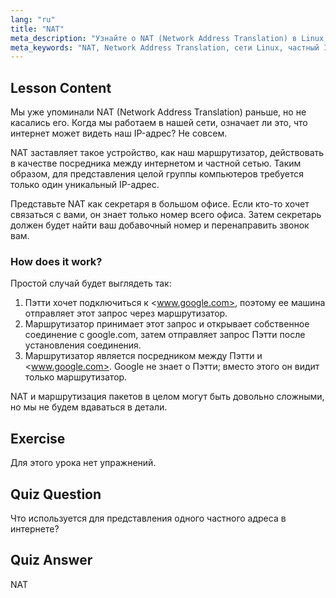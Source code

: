 ```yaml
---
lang: "ru"
title: "NAT"
meta_description: "Узнайте о NAT (Network Address Translation) в Linux, как он работает и его роль в сетевой безопасности. Разберитесь в частных и публичных IP-адресах. Руководство по сетям Linux."
meta_keywords: "NAT, Network Address Translation, сети Linux, частный IP, публичный IP, учебник Linux, руководство для начинающих"
---
```


## Lesson Content

Мы уже упоминали NAT (Network Address Translation) раньше, но не касались его. Когда мы работаем в нашей сети, означает ли это, что интернет может видеть наш IP-адрес? Не совсем.

NAT заставляет такое устройство, как наш маршрутизатор, действовать в качестве посредника между интернетом и частной сетью. Таким образом, для представления целой группы компьютеров требуется только один уникальный IP-адрес.

Представьте NAT как секретаря в большом офисе. Если кто-то хочет связаться с вами, он знает только номер всего офиса. Затем секретарь должен будет найти ваш добавочный номер и перенаправить звонок вам.

### How does it work?

Простой случай будет выглядеть так:

1. Пэтти хочет подключиться к <www.google.com>, поэтому ее машина отправляет этот запрос через маршрутизатор.
2. Маршрутизатор принимает этот запрос и открывает собственное соединение с google.com, затем отправляет запрос Пэтти после установления соединения.
3. Маршрутизатор является посредником между Пэтти и <www.google.com>. Google не знает о Пэтти; вместо этого он видит только маршрутизатор.

NAT и маршрутизация пакетов в целом могут быть довольно сложными, но мы не будем вдаваться в детали.

## Exercise

Для этого урока нет упражнений.

## Quiz Question

Что используется для представления одного частного адреса в интернете?

## Quiz Answer

NAT

